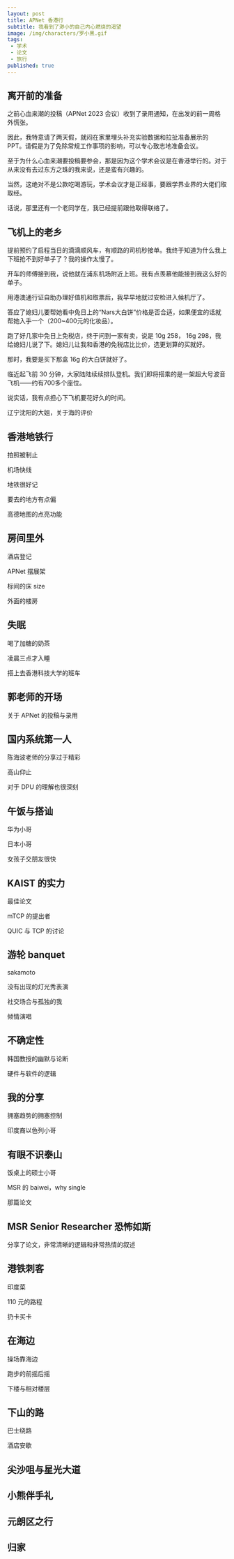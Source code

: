 ```yaml
---
layout: post
title: APNet 香港行
subtitle: 我看到了渺小的自己内心燃烧的渴望
image: /img/characters/罗小黑.gif
tags:
 - 学术
 - 论文
 - 旅行
published: true
---
```


## 离开前的准备

之前心血来潮的投稿（APNet 2023 会议）收到了录用通知，在出发的前一周格外慌张。

因此，我特意请了两天假，就闷在家里埋头补充实验数据和拉扯准备展示的 PPT。请假是为了免除常规工作事项的影响，可以专心致志地准备会议。

至于为什么心血来潮要投稿要参会，那是因为这个学术会议是在香港举行的。对于从来没有去过东方之珠的我来说，还是蛮有兴趣的。

当然，这绝对不是公款吃喝游玩，学术会议才是正经事，要跟学界业界的大佬们取取经。

话说，那里还有一个老同学在，我已经提前跟他取得联络了。


## 飞机上的老乡

提前预约了启程当日的滴滴顺风车，有顺路的司机秒接单。我终于知道为什么我上下班抢不到好单子了？我的操作太慢了。

开车的师傅接到我，说他就在浦东机场附近上班。我有点羡慕他能接到我这么好的单子。

用港澳通行证自助办理好值机和取票后，我早早地就过安检进入候机厅了。

答应了媳妇儿要帮她看中免日上的“Nars大白饼”价格是否合适，如果便宜的话就帮她入手一个（200~400元的化妆品）。

跑了好几家中免日上免税店，终于问到一家有卖，说是 10g 258， 16g 298，我给媳妇儿说了下。媳妇儿让我和香港的免税店比比价，选更划算的买就好。

那时，我要是买下那盒 16g 的大白饼就好了。

临近起飞前 30 分钟，大家陆陆续续排队登机。我们即将搭乘的是一架超大号波音飞机——约有700多个座位。

说实话，我有点担心下飞机要花好久的时间。

辽宁沈阳的大姐，关于海的评价

## 香港地铁行

拍照被制止

机场快线

地铁很好记

要去的地方有点偏

高德地图的点亮功能

## 房间里外

酒店登记

APNet 摆展架

标间的床 size

外面的楼房

## 失眠

喝了加糖的奶茶

凌晨三点才入睡

搭上去香港科技大学的班车

## 郭老师的开场

关于 APNet 的投稿与录用

## 国内系统第一人

陈海波老师的分享过于精彩

高山仰止

对于 DPU 的理解也很深刻

## 午饭与搭讪

华为小哥

日本小哥

女孩子交朋友很快

## KAIST 的实力

最佳论文

mTCP 的提出者

QUIC 与 TCP 的讨论

## 游轮 banquet

sakamoto

没有出现的灯光秀表演

社交场合与孤独的我

倾情演唱

## 不确定性

韩国教授的幽默与论断

硬件与软件的逻辑

## 我的分享

拥塞趋势的拥塞控制

印度裔以色列小哥

## 有眼不识泰山

饭桌上的硕士小哥

MSR 的 baiwei，why single

那篇论文

## MSR Senior Researcher 恐怖如斯

分享了论文，非常清晰的逻辑和非常热情的叙述

## 港铁刺客

印度菜

110 元的路程

扔卡买卡

## 在海边

操场靠海边

跑步的前摇后摇

下楼与相对楼层

## 下山的路

巴士绕路

酒店安歇

## 尖沙咀与星光大道

## 小熊伴手礼

## 元朗区之行

## 归家


<!-- UY BEGIN -->
<div id="uyan_frame"></div>
<script type="text/javascript" src="http://v2.uyan.cc/code/uyan.js"></script>
<!-- UY END -->
